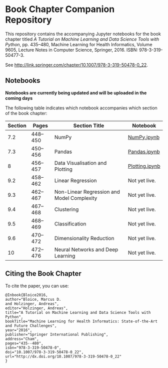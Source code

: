 # Book Chapter Companion Repository
This repository contains the accompanying Jupyter notebooks for the book chapter titled *A Tutorial on Machine Learning and Data Science Tools with Python*, pp. 435–480, Machine Learning for Health Informatics, Volume 9605, Lecture Notes in Computer Science, Springer, 2016. ISBN: 978-3-319-50477-3.

See <http://link.springer.com/chapter/10.1007/978-3-319-50478-0_22>. 

## Notebooks

**Notebooks are currently being updated and will be uploaded in the coming days**

The following table indicates which notebook accompanies which section of the book chapter:

| Section | Pages   | Section Title                              | Notebook                         |
|---------|---------|--------------------------------------------|----------------------------------|
| 7.2     | 448–450 | NumPy                                      | [NumPy.ipynb](NumPy.ipynb)       |
| 7.3     | 450–456 | Pandas                                     | [Pandas.ipynb](Pandas.ipynb)     |
| 8       | 456–457 | Data Visualisation and Plotting            | [Plotting.ipynb](Plotting.ipynb) |
| 9.2     | 458–462 | Linear Regression                          | Not yet live.                    |
| 9.3     | 462–467 | Non-Linear Regression and Model Complexity | Not yet live.                    |
| 9.4     | 467–468 | Clustering                                 | Not yet live.                    |
| 9.5     | 468–469 | Classification                             | Not yet live.                    |
| 9.6     | 470–472 | Dimensionality Reduction                   | Not yet live.                    |
| 10      | 472–476 | Neural Networks and Deep Learning          | Not yet live.                    |

## Citing the Book Chapter
To cite the paper, you can use:

```
@Inbook{Bloice2016,
author="Bloice, Marcus D.
and Holzinger, Andreas",
editor="Holzinger, Andreas",
title="A Tutorial on Machine Learning and Data Science Tools with Python",
bookTitle="Machine Learning for Health Informatics: State-of-the-Art and Future Challenges",
year="2016",
publisher="Springer International Publishing",
address="Cham",
pages="435--480",
isbn="978-3-319-50478-0",
doi="10.1007/978-3-319-50478-0_22",
url="http://dx.doi.org/10.1007/978-3-319-50478-0_22"
}
```
